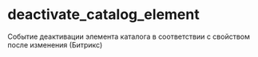 # deactivate_catalog_element
Событие деактивации элемента каталога в соответствии с свойством после изменения (Битрикс)
